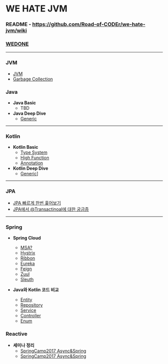 # WE HATE JVM

### README - https://github.com/Road-of-CODEr/we-hate-jvm/wiki
### [WEDONE](done/WEDONE.md)

---

### JVM
* [JVM](/JVM/JVM.md)
* [Garbage Collection](/GarbageCollection/README.md)

### Java
* **Java Basic**
  * TBD
* **Java Deep Dive**
  * [Generic](/Generic/README.md)
   
---

### Kotlin
* **Kotlin Basic**
  * [Type System](Kotlin/TypeSystem/README.md)
  * [High Function](Kotlin/HighFunction/README.md)
  * [Annotation](Kotlin/Annotation/README.md)
* **Kotlin Deep Dive**
  * [Generic](Kotlin/Generic/README.md)]
  
---

### JPA
* [JPA 빠르게 한번 훑어보기](JPA/1.Quickly_Intro.md)
* [JPA에서 @Transactinoal에 대한 궁금증](JPA/Transactional_Annotation.md)

---

### Spring
* **Spring Cloud**
  * [MSA?](Spring/Cloud/1.Cloud%20&%20MSA.md)
  * [Hystrix](Spring/Cloud/2.Hystrix.md)
  * [Ribbon](Spring/Cloud/3.Ribbon.md)
  * [Eureka](Spring/Cloud/4.Eureka.md)
  * [Feign](Spring/Cloud/5.Feign.md)
  * [Zuul](Spring/Cloud/6.Zuul.md)
  * [Sleuth](/Spring/Cloud/7.Sleuth.md)
  
* **Java와 Kotlin 코드 비교**
  * [Entity](Spring/Java-Kotlin/1.Entity.md)
  * [Repository](Spring/Java-Kotlin/2.Repository.md)
  * [Service](Spring/Java-Kotlin/3.Service.md)
  * [Controller](Spring/Java-Kotlin/4.Controller.md)
  * [Enum](Spring/Java-Kotlin/5.Enum.md)

### Reactive
* **세미나 정리**
  * [SpringCamp2017 Async&Spring](Reactive/Seminar/SpringCamp2017_Spring_WebFlux.md)
  * [SpringCamp2017 Async&Spring](Reactive/Seminar/SpringCamp2017_Async&Spring.md)
